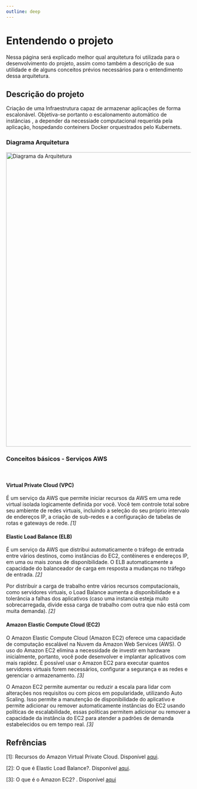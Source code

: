 ```yaml
---
outline: deep
---
```


# Entendendo o projeto

Nessa página será explicado melhor qual arquitetura foi utilizada para o desenvolvimento do projeto, assim como também a descrição de sua utilidade e de alguns conceitos prévios necessários para o entendimento dessa arquitetura.

## Descrição do projeto

Criação de uma Infraestrutura capaz de armazenar aplicações de forma escalonável.
Objetiva-se portanto o escalonamento automático de instâncias , a depender da necessiade computacional requerida pela aplicação, hospedando conteiners Docker orquestrados pelo Kubernets.

### Diagrama Arquitetura

<img src="/img/diagrama.jpeg" alt="Diagrama da Arquitetura" style="height: 50rem; width:40rem;"/>

### Conceitos básicos - Serviços AWS
<br>

####  Virtual Private Cloud (VPC) 

É um serviço da AWS que permite iniciar recursos da AWS em uma rede virtual isolada logicamente definida por você. Você tem controle total sobre seu ambiente de redes virtuais, incluindo a seleção do seu próprio intervalo de endereços IP, a criação de sub-redes e a configuração de tabelas de rotas e gateways de rede. *[1]*
<br>

#### Elastic Load Balance (ELB) 

É um serviço da AWS que distribui automaticamente o tráfego de entrada entre vários destinos, como instâncias do EC2, contêineres e endereços IP, em uma ou mais zonas de disponibilidade. O ELB automaticamente a capacidade do balanceador de carga em resposta a mudanças no tráfego de entrada. *[2]*

Por distribuir a carga de trabalho entre vários recursos computacionais, como servidores virtuais, o Load Balance aumenta a disponibilidade e a tolerância a falhas dos aplicativos (caso uma instancia esteja muito sobrecarregada, divide essa carga de trabalho com outra que não está com muita demanda). *[2]*

#### Amazon Elastic Compute Cloud (EC2)

O Amazon Elastic Compute Cloud (Amazon EC2) oferece uma capacidade de computação escalável na Nuvem da Amazon Web Services (AWS). O uso do Amazon EC2 elimina a necessidade de investir em hardware inicialmente, portanto, você pode desenvolver e implantar aplicativos com mais rapidez. É possível usar o Amazon EC2 para executar quantos servidores virtuais forem necessários, configurar a segurança e as redes e gerenciar o armazenamento. *[3]*

O Amazon EC2 permite aumentar ou reduzir a escala para lidar com alterações nos requisitos ou com picos em popularidade, utilizando  Auto Scaling. Isso permite a manutenção de disponibilidade do aplicativo e permite adicionar ou remover automaticamente instâncias do EC2 usando políticas de escalabilidade, essas políticas permitem adicionar ou remover a capacidade da instância do EC2 para atender a padrões de demanda estabelecidos ou em tempo real. *[3]*

## Refrências

[1]: Recursos do Amazon Virtual Private Cloud. Disponível [aqui](https://aws.amazon.com/pt/vpc/features/).
<br>

[2]: O que é Elastic Load Balance?. Disponível [aqui](https://docs.aws.amazon.com/pt_br/elasticloadbalancing/latest/userguide/what-is-load-balancing.html).
<br>

[3]: O que é o Amazon EC2? . Disponível [aqui](https://docs.aws.amazon.com/pt_br/AWSEC2/latest/UserGuide/concepts.html)